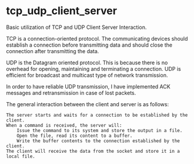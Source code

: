 # tcp_udp_client_server
Basic utilization of TCP and UDP Client Server Interaction.
  
TCP is a connection-oriented protocol. The communicating devices should establish a connection before transmitting data and should close the connection after transmitting the data.

UDP is the Datagram oriented protocol. This is because there is no overhead for opening, maintaining and terminating a connection. UDP is efficient for broadcast and multicast type of network transmission.

In order to have reliable UDP transmission, I have implemented ACK messages and retransmission in case of lost packets. 

 The general interaction between the client and server is as follows:

    The server starts and waits for a connection to be established by the client.
    When a command is received, the server will:
        Issue the command to its system and store the output in a file.
        Open the file, read its content to a buffer.
        Write the buffer contents to the connection established by the client. 
    The client will receive the data from the socket and store it in a local file.

